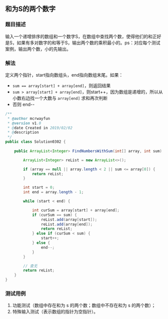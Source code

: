 ## 和为S的两个数字

### 题目描述
输入一个递增排序的数组和一个数字S，在数组中查找两个数，使得他们的和正好是S，如果有多对数字的和等于S，输出两个数的乘积最小的。ps：对应每个测试案例，输出两个数，小的先输出。

### 解法
定义两个指针，start指向数组头，end指向数组末尾。如果：

- `sum == array[start] + array[end]`，则返回结果
- `sum > array[start] + array[end]`，则start++，因为数组是递增的，所以从小数右边找一个大数与 `array[end]` 求和再次判断
- 否则 end--

```java
/**
 * @author mcrwayfun
 * @version v1.0
 * @date Created in 2019/02/02
 * @description
 */
public class Solution0302 {
    
    public ArrayList<Integer> FindNumbersWithSum(int[] array, int sum) {

        ArrayList<Integer> reList = new ArrayList<>();

        if (array == null || array.length < 2 || sum <= array[0]) {
            return reList;
        }

        int start = 0;
        int end = array.length - 1;

        while (start < end) {

            int curSum = array[start] + array[end];
            if (curSum == sum) {
                reList.add(array[start]);
                reList.add(array[end]);
                return reList;
            } else if (curSum < sum) {
                start++;
            } else {
                end--;
            }
        }

        // 查无
        return reList;
    }
}
```

### 测试用例
1. 功能测试（数组中存在和为 s 的两个数；数组中不存在和为 s 的两个数）；
2. 特殊输入测试（表示数组的指针为空指针）。
